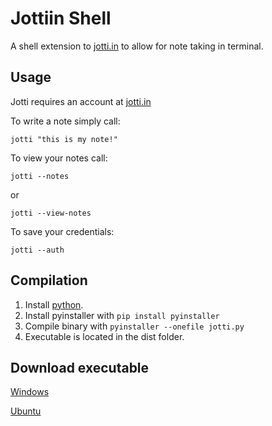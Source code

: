 # Jottiin Shell
A shell extension to [jotti.in](https://jotti.in/) to allow for note taking in terminal.

## Usage
Jotti requires an account at [jotti.in](https://jotti.in/)

To write a note simply call:

`jotti "this is my note!"`

To view your notes call:

`jotti --notes`

or

`jotti --view-notes`

To save your credentials:

`jotti --auth`


## Compilation
1. Install [python](https://www.python.org/).
2. Install pyinstaller with `pip install pyinstaller`
3. Compile binary with `pyinstaller --onefile jotti.py`
4. Executable is located in the dist folder.


## Download executable
[Windows](https://sourceforge.net/projects/jotti/files/jotti.exe)

[Ubuntu](https://sourceforge.net/projects/jotti/files/jotti)

